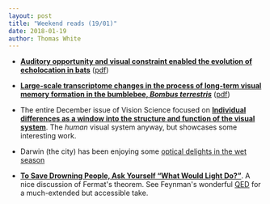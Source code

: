 ```yaml
---
layout: post
title: "Weekend reads (19/01)"
date: 2018-01-19
author: Thomas White
---
```


- [**Auditory opportunity and visual constraint enabled the evolution of echolocation in bats**](http://dx.doi.org/10.1038/s41467-017-02532-x) ([pdf](https://www.nature.com/articles/s41467-017-02532-x.pdf))

- [**Large-scale transcriptome changes in the process of long-term visual memory formation in the bumblebee, _Bombus terrestris_**](http://dx.doi.org/10.1038/s41598-017-18836-3) ([pdf](https://www.nature.com/articles/s41598-017-18836-3.pdf))

- The entire December issue of Vision Science focused on [**Individual differences as a window into the structure and function of the visual system**](http://www.sciencedirect.com/science/journal/00426989/141/supp/C). The _human_ visual system anyway, but showcases some interesting work.

- Darwin (the city) has been enjoying some [optical delights in the wet season](http://www.abc.net.au/news/2018-01-15/science-behind-sunsets-darwin-wet-season/9329202)

- [**To Save Drowning People, Ask Yourself “What Would Light Do?”**](http://nautil.us/blog/-to-save-drowning-people-ask-yourself-what-would-light-do). A nice discussion of Fermat's theorem. See Feynman's wonderful [QED](https://en.wikipedia.org/wiki/QED:_The_Strange_Theory_of_Light_and_Matter) for a much-extended but accessible take.